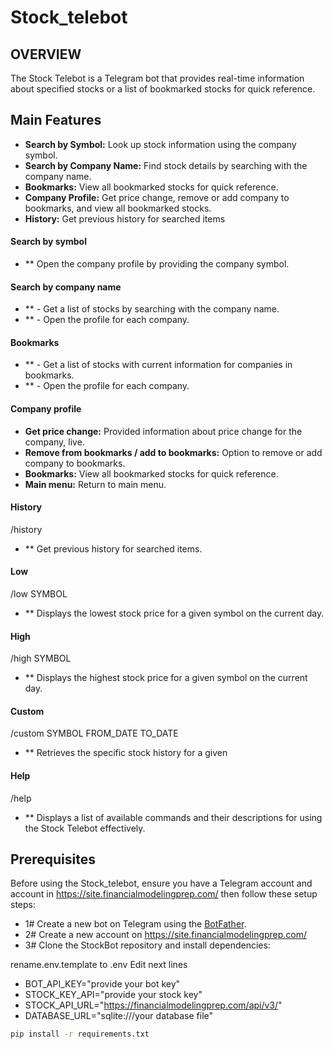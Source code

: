 # Stock_telebot

## OVERVIEW
The Stock Telebot is a Telegram bot that provides real-time information about specified stocks or a list of 
bookmarked stocks for quick reference.

## Main Features 
- **Search by Symbol:** Look up stock information using the company symbol.
- **Search by Company Name:** Find stock details by searching with the company name.
- **Bookmarks:** View all bookmarked stocks for quick reference.
- **Company Profile:** Get price change, remove or add company to bookmarks, and view all bookmarked stocks.
- **History:** Get previous history for searched items

#### Search by symbol
- ** Open the company profile by providing the company symbol. 

#### Search by company name
- ** - Get a list of stocks by searching with the company name.
- ** - Open the profile for each company.

#### Bookmarks
- ** - Get a list of stocks with current information for companies in bookmarks.
- ** - Open the profile for each company.

#### Company profile
- **Get price change:** Provided information about price change for the company, live.
- **Remove from bookmarks / add to bookmarks:** Option to remove or add company to bookmarks.
- **Bookmarks:** View all bookmarked stocks for quick reference.
- **Main menu:** Return to main menu.

#### History
/history 
- ** Get previous history for searched items.

#### Low
/low SYMBOL
- ** Displays the lowest stock price for a given symbol on the current day.

#### High
/high SYMBOL
- ** Displays the highest stock price for a given symbol on the current day.

#### Custom
/custom SYMBOL FROM_DATE TO_DATE
- ** Retrieves the specific stock history for a given

#### Help
/help 
- ** Displays a list of available commands and their descriptions for using the Stock Telebot effectively.


## Prerequisites
Before using the Stock_telebot, ensure you have a Telegram account and account in https://site.financialmodelingprep.com/ then
follow these setup steps:
- 1# Create a new bot on Telegram using the [BotFather](https://core.telegram.org/bots#botfather).
- 2# Create a new account on https://site.financialmodelingprep.com/
- 3# Clone the StockBot repository and install dependencies:


rename.env.template to .env
Edit next lines 

- BOT_API_KEY="provide your bot key"
- STOCK_KEY_API="provide your stock key"
- STOCK_API_URL="https://financialmodelingprep.com/api/v3/"
- DATABASE_URL="sqlite:///your database file"

```Bash
pip install -r requirements.txt
```